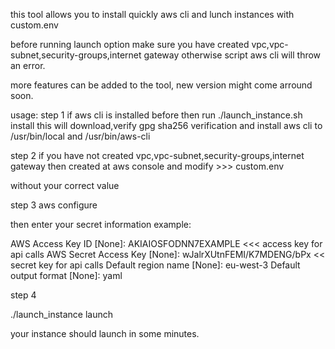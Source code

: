 this tool allows you to install quickly aws cli and lunch instances with custom.env

before running launch option make sure you have created vpc,vpc-subnet,security-groups,internet gateway otherwise script aws cli will throw an error.

more features can be added to the tool, new version might come arround soon.

usage:
step 1
if aws cli is installed before then run
./launch_instance.sh install
this will download,verify gpg sha256 verification and install aws cli to /usr/bin/local and /usr/bin/aws-cli

step 2
if you have not created vpc,vpc-subnet,security-groups,internet gateway then created at aws console
and modify  >>> custom.env 

without your correct value

step 3
aws configure

then enter your secret information
example:

AWS Access Key ID [None]: AKIAIOSFODNN7EXAMPLE  <<< access key for api calls 
AWS Secret Access Key [None]: wJalrXUtnFEMI/K7MDENG/bPx  << secret key for api calls 
Default region name [None]: eu-west-3 
Default output format [None]: yaml 

step 4

./launch_instance launch

your instance should launch in some minutes.

